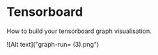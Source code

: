 # Tensorboard

How to build your tensorboard graph visualisation.

![Alt text]("graph-run= (3).png")
